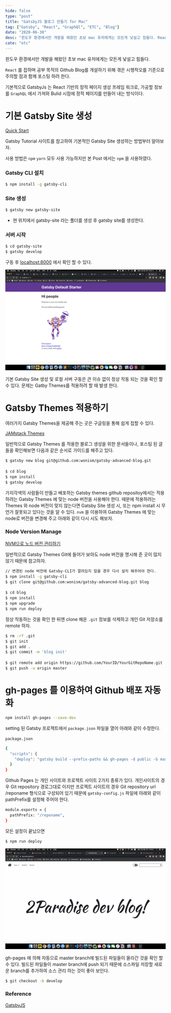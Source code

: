 ```yaml
---
hide: false
type: "post"
title: "GatsbyJS 블로그 만들기 for Mac"
tag: ["Gatsby", "React", "GraphQl", "ETC", "Blog"]
date: "2020-06-30"
desc: "윈도우 환경에서만 개발을 해왔던 초보 mac 유저에게는 모든게 낯설고 힘들다. React를 접하며 공부 목적의 Github Blog를 개설하기 위해 겪은 시행착오를 기준으로 주의할 점과 함께 포스팅 하려 한다. 기본적으로 GatsbyJs 는 React 기반의 정적 페이지 생성 프레임 워크로, 가공할 정보를 GraphQL에서 가져와 Bulid 시점에 정적 페이지를 만들어 내는 방식이다."
cate: "etc"
---
```


윈도우 환경에서만 개발을 해왔던 초보 mac 유저에게는 모든게 낯설고 힘들다. 

`React` 를 접하며 공부 목적의 Github Blog를 개설하기 위해 겪은 시행착오를 기준으로 주의할 점과 함께 포스팅 하려 한다. 

기본적으로 GatsbyJs 는 React 기반의 정적 페이지 생성 프레임 워크로, 가공할 정보를 `GraphQL` 에서 가져와 Bulid 시점에 정적 페이지를 만들어 내는 방식이다. 

# 기본 Gatsby Site 생성

[Quick Start](https://www.gatsbyjs.org/docs/quick-start/)

Gatsby Tutorial 사이트를 참고하여 기본적인 Gatsby Site 생성하는 방법부터 알아보자.

사용 방법은 `npm` `yarn` 모두 사용 가능하지만 본 Post 에서는 `npm` 을 사용하였다. 

### Gatsby CLI 설치

```bash
$ npm install -g gatsby-cli
```

### Site 생성

```bash
$ gatsby new gatsby-site
```

- 현 위치에서 gatsby-site 라는 폴더를 생성 후 gatsby site를 생성한다.

### 서버 시작

```bash
$ cd gatsby-site
$ gatsby develop
```

구동 후 [localhost:8000](http://localhost:8000) 에서 확인 할 수 있다.

![](./_2020-06-21__9.48.12.png)

기본 Gatsby Site 생성 및 로컬 서버 구동은 큰 이슈 없이 정상 작동 되는 것을 확인 할 수 있다. 문제는 Gatby Themes를 적용하려 할 때 발생 한다. 

# Gatsby Themes 적용하기

여러가지 Gatsby Themes을 제공해 주는 곳은 구글링을 통해 쉽게 접할 수 있다.

[JAMstack Themes](https://jamstackthemes.dev/#ssg=gatsby)

일반적으로 Gatsby Themes 를 적용한 블로그 생성을 위한 문서들이나, 포스팅 된 글들을 확인해보면 다음과 같은 순서로 가이드를 해주고 있다. 

```bash
$ gatsby new blog git@github.com:wonism/gatsby-advanced-blog.git
 
$ cd blog 
$ npm install
$ gatsby develop
```

 가지각색의 사람들이 만들고 배포하는 Gatsby themes github repositoy에서는 적용하려는 Gatsby Themes 에 맞는 node 버전을 사용해야 한다. 때문에 적용하려는 Themes 와 node 버전이 맞지 않는다면 Gatsby Site 생성 시, 또는 npm install 시 무언가 잘못되고 있다는 것을 알 수 있다. `nvm` 을 이용하여 Gatsby Themes 에 맞는 node로 버전을 변경해 주고 아래와 같이 다시 시도 해보자.

### Node Version Manage

[NVM으로 노드 버전 관리하기](http://jeonghwan-kim.github.io/2016/08/10/nvm.html)

일반적으로 Gatsby Themes Git에 들어가 보아도 node 버전을 명시해 준 곳이 많지 않기 때문에 참고하자. 

```bash
// 변경된 node 버전에 Gatsby-CLI가 깔려있지 않을 경우 다시 설치 해주어야 한다.
$ npm install -g gatsby-cli
$ git clone git@github.com:wonism/gatsby-advanced-blog.git blog

$ cd blog
$ npm install
$ npm upgrade
$ npm run deploy
```

정상 작동하는 것을 확인 한 뒤엔 clone 해온 `.git` 정보를 삭제하고 개인 Git 저장소를 remote 하자.

```bash
$ rm -rf .git
$ git init
$ git add .
$ git commit -m 'blog init'

$ git remote add origin https://github.com/YourID/YourGitRepoName.git
$ git push -u origin master
```

# gh-pages 를 이용하여 Github 배포 자동화

```bash
npm install gh-pages --save-dev
```

setting 된 Gatsby 프로젝트에서 `package.json` 파일을 열어 아래와 같이 수정한다.

`package.json`

```bash
{
  "scripts": {
    "deploy": "gatsby build --prefix-paths && gh-pages -d public -b master"
  }
}
```

Github Pages 는 개인 사이트와 프로젝트 사이트 2가지 종류가 있다. 개인사이트의 경우 Git repository 경로그대로 이지만 프로젝트 사이트의 경우 Git repository url /reponame 형식으로 구성되어 있기 때문에 `gatsby-config.js` 파일에 아래와 같이 pathPrefix를 설정해 주어야 한다.

```bash
module.exports = {
  pathPrefix: "/reponame",
}
```

모든 설정이 끝났으면 

```bash
$ npm run deploy
```

![](./_2020-06-22__2.09.04.png)

gh-pages 에 의해 자동으로 master branch에 빌드된 파일들이 올라간 것을 확인 할 수 있다. 빌드된 파일들이 master branch에 push 되기 때문에 소스파일 저장할 새로운 branch를 추가하여 소스 관리 하는 것이 좋아 보인다. 

```bash
$ git checkout -b develop
```

### Reference

[GatsbyJS](https://www.gatsbyjs.org/)
